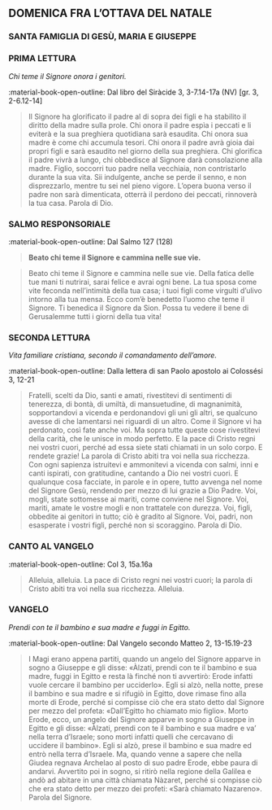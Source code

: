## DOMENICA FRA L’OTTAVA DEL NATALE
> 
### SANTA FAMIGLIA DI GESÙ, MARIA E GIUSEPPE
> 
### PRIMA LETTURA
*Chi teme il Signore onora i genitori.*

:material-book-open-outline: Dal libro del Siràcide
3, 3-7.14-17a (NV) [gr. 3, 2-6.12-14]

> Il Signore ha glorificato il padre al di sopra dei figli e ha stabilito il diritto della madre sulla prole. Chi onora il padre espìa i peccati e li eviterà e la sua preghiera quotidiana sarà esaudita. Chi onora sua madre è come chi accumula tesori. Chi onora il padre avrà gioia dai propri figli e sarà esaudito nel giorno della sua preghiera. Chi glorifica il padre vivrà a lungo, chi obbedisce al Signore darà consolazione alla madre. Figlio, soccorri tuo padre nella vecchiaia, non contristarlo durante la sua vita. Sii indulgente, anche se perde il senno, e non disprezzarlo, mentre tu sei nel pieno vigore. L’opera buona verso il padre non sarà dimenticata, otterrà il perdono dei peccati, rinnoverà la tua casa. Parola di Dio.
> 
### SALMO RESPONSORIALE
:material-book-open-outline: Dal Salmo 127 (128)

>**Beato chi teme il Signore e cammina nelle sue vie.**

> Beato chi teme il Signore
> e cammina nelle sue vie.
> Della fatica delle tue mani ti nutrirai,
> sarai felice e avrai ogni bene.
> La tua sposa come vite feconda
> nell’intimità della tua casa;
> i tuoi figli come virgulti d’ulivo
> intorno alla tua mensa.
> Ecco com’è benedetto
> l’uomo che teme il Signore.
> Ti benedica il Signore da Sion.
> Possa tu vedere il bene di Gerusalemme
> tutti i giorni della tua vita!
> 
### SECONDA LETTURA
*Vita familiare cristiana, secondo il comandamento dell’amore.*

:material-book-open-outline: Dalla lettera di san Paolo apostolo ai Colossési
3, 12-21

> Fratelli, scelti da Dio, santi e amati, rivestitevi di sentimenti di tenerezza, di bontà, di umiltà, di mansuetudine, di magnanimità, sopportandovi a vicenda e perdonandovi gli uni gli altri, se qualcuno avesse di che lamentarsi nei riguardi di un altro. Come il Signore vi ha perdonato, così fate anche voi. Ma sopra tutte queste cose rivestitevi della carità, che le unisce in modo perfetto. E la pace di Cristo regni nei vostri cuori, perché ad essa siete stati chiamati in un solo corpo. E rendete grazie! La parola di Cristo abiti tra voi nella sua ricchezza. Con ogni sapienza istruitevi e ammonitevi a vicenda con salmi, inni e canti ispirati, con gratitudine, cantando a Dio nei vostri cuori. E qualunque cosa facciate, in parole e in opere, tutto avvenga nel nome del Signore Gesù, rendendo per mezzo di lui grazie a Dio Padre. Voi, mogli, state sottomesse ai mariti, come conviene nel Signore. Voi, mariti, amate le vostre mogli e non trattatele con durezza. Voi, figli, obbedite ai genitori in tutto; ciò è gradito al Signore. Voi, padri, non esasperate i vostri figli, perché non si scoraggino. Parola di Dio.
> 
### CANTO AL VANGELO
:material-book-open-outline: Col 3, 15a.16a

> Alleluia, alleluia.
> La pace di Cristo regni nei vostri cuori;
> la parola di Cristo abiti tra voi nella sua ricchezza.
> Alleluia.
> 
### VANGELO
*Prendi con te il bambino e sua madre e fuggi in Egitto.*

:material-book-open-outline: Dal Vangelo secondo Matteo
2, 13-15.19-23

> I Magi erano appena partiti, quando un angelo del Signore apparve in sogno a Giuseppe e gli disse: «Àlzati, prendi con te il bambino e sua madre, fuggi in Egitto e resta là finché non ti avvertirò: Erode infatti vuole cercare il bambino per ucciderlo». Egli si alzò, nella notte, prese il bambino e sua madre e si rifugiò in Egitto, dove rimase fino alla morte di Erode, perché si compisse ciò che era stato detto dal Signore per mezzo del profeta: «Dall’Egitto ho chiamato mio figlio». Morto Erode, ecco, un angelo del Signore apparve in sogno a Giuseppe in Egitto e gli disse: «Àlzati, prendi con te il bambino e sua madre e va’ nella terra d’Israele; sono morti infatti quelli che cercavano di uccidere il bambino». Egli si alzò, prese il bambino e sua madre ed entrò nella terra d’Israele. Ma, quando venne a sapere che nella Giudea regnava Archelao al posto di suo padre Erode, ebbe paura di andarvi. Avvertito poi in sogno, si ritirò nella regione della Galilea e andò ad abitare in una città chiamata Nàzaret, perché si compisse ciò che era stato detto per mezzo dei profeti: «Sarà chiamato Nazareno». Parola del Signore.